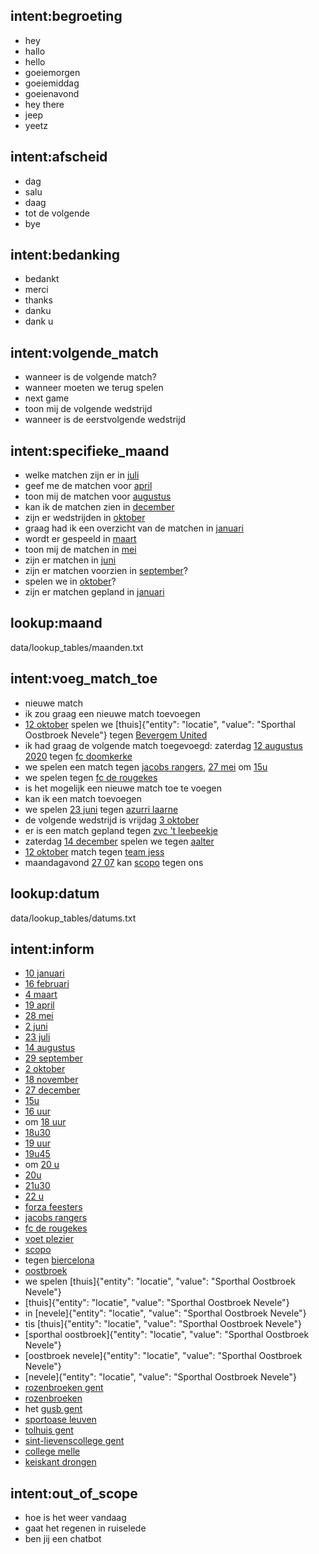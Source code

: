 ## intent:begroeting
- hey
- hallo
- hello
- goeiemorgen
- goeiemiddag
- goeienavond
- hey there
- jeep
- yeetz

## intent:afscheid
- dag
- salu
- daag
- tot de volgende
- bye

## intent:bedanking
- bedankt
- merci
- thanks
- danku
- dank u

## intent:volgende_match
- wanneer is de volgende match?
- wanneer moeten we terug spelen
- next game
- toon mij de volgende wedstrijd
- wanneer is de eerstvolgende wedstrijd

## intent:specifieke_maand
- welke matchen zijn er in [juli](maand)
- geef me de matchen voor [april](maand)
- toon mij de matchen voor [augustus](maand)
- kan ik de matchen zien in [december](maand)
- zijn er wedstrijden in [oktober](maand)
- graag had ik een overzicht van de matchen in [januari](maand)
- wordt er gespeeld in [maart](maand)
- toon mij de matchen in [mei](maand)
- zijn er matchen in [juni](maand)
- zijn er matchen voorzien in [september](maand)?
- spelen we in [oktober](maand)?
- zijn er matchen gepland in [januari](maand)

## lookup:maand
data/lookup_tables/maanden.txt

## intent:voeg_match_toe
- nieuwe match
- ik zou graag een nieuwe match toevoegen
- [12 oktober](datum) spelen we [thuis]{"entity": "locatie", "value": "Sporthal Oostbroek Nevele"} tegen [Bevergem United](tegenstander)
- ik had graag de volgende match toegevoegd: zaterdag [12 augustus 2020](datum) tegen [fc doomkerke](tegenstander) 
- we spelen een match tegen [jacobs rangers](tegenstander), [27 mei](datum) om [15u](uur)
- we spelen tegen [fc de rougekes](tegenstander)
- is het mogelijk een nieuwe match toe te voegen
- kan ik een match toevoegen
- we spelen [23 juni](datum) tegen [azurri laarne](tegenstander)
- de volgende wedstrijd is vrijdag [3 oktober](datum)
- er is een match gepland tegen [zvc 't leebeekje](tegenstander)
- zaterdag [14 december](datum) spelen we tegen [aalter](tegenstander)
- [12 oktober](datum) match tegen [team jess](tegenstander)
- maandagavond [27 07](datum) kan [scopo](tegenstander) tegen ons

## lookup:datum
data/lookup_tables/datums.txt

## intent:inform
- [10 januari](datum)
- [16 februari](datum)
- [4 maart](datum)
- [19 april](datum)
- [28 mei](datum)
- [2 juni](datum)
- [23 juli](datum)
- [14 augustus](datum)
- [29 september](datum)
- [2 oktober](datum)
- [18 november](datum)
- [27 december](datum)
- [15u](uur)
- [16 uur](uur)
- om [18 uur](uur)
- [18u30](uur)
- [19 uur](uur)
- [19u45](uur)
- om [20 u](uur)
- [20u](uur)
- [21u30](uur)
- [22 u](uur)
- [forza feesters](tegenstander)
- [jacobs rangers](tegenstander)
- [fc de rougekes](tegenstander)
- [voet plezier](tegenstander)
- [scopo](tegenstander)
- tegen [biercelona](tegenstander)
- [oostbroek](locatie)
- we spelen [thuis]{"entity": "locatie", "value": "Sporthal Oostbroek Nevele"}
- [thuis]{"entity": "locatie", "value": "Sporthal Oostbroek Nevele"}
- in [nevele]{"entity": "locatie", "value": "Sporthal Oostbroek Nevele"}
- tis [thuis]{"entity": "locatie", "value": "Sporthal Oostbroek Nevele"}
- [sporthal oostbroek]{"entity": "locatie", "value": "Sporthal Oostbroek Nevele"}
- [oostbroek nevele]{"entity": "locatie", "value": "Sporthal Oostbroek Nevele"}
- [nevele]{"entity": "locatie", "value": "Sporthal Oostbroek Nevele"}
- [rozenbroeken gent](locatie)
- [rozenbroeken](locatie)
- het [gusb gent](locatie)
- [sportoase leuven](locatie)
- [tolhuis gent](locatie)
- [sint-lievenscollege gent](locatie)
- [college melle](locatie)
- [keiskant drongen](locatie)

## intent:out_of_scope
- hoe is het weer vandaag
- gaat het regenen in ruiselede
- ben jij een chatbot





